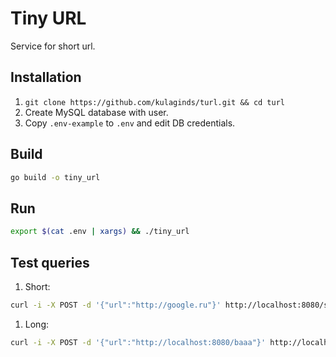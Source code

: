 # Tiny URL
Service for short url.

## Installation
1. `git clone https://github.com/kulaginds/turl.git && cd turl`
1. Create MySQL database with user.
1. Copy `.env-example` to `.env` and edit DB credentials.

## Build
```bash
go build -o tiny_url
```

## Run
```bash
export $(cat .env | xargs) && ./tiny_url
```

## Test queries
1. Short:
```bash
curl -i -X POST -d '{"url":"http://google.ru"}' http://localhost:8080/short
```
1. Long:
```bash
curl -i -X POST -d '{"url":"http://localhost:8080/baaa"}' http://localhost:8080/long
```